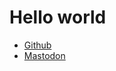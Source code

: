 # Hello world

* [Github](https://github.com/wesbarnett)
* <a rel="me" href="https://fosstodon.org/@barnett">Mastodon</a>
